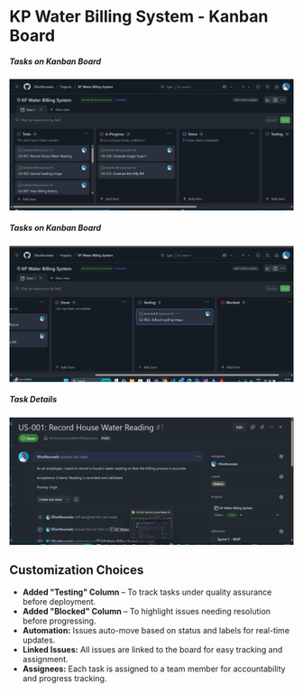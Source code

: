 # KP Water Billing System - Kanban Board  

##### Tasks on Kanban Board
![alt text](/images/screenshot1.png)

##### Tasks on Kanban Board
![alt text](/images/screenshot2.png)

##### Task Details
![alt text](/images/screenshot3.png)

## Customization Choices  
- **Added "Testing" Column** – To track tasks under quality assurance before deployment.  
- **Added "Blocked" Column** – To highlight issues needing resolution before progressing.  
- **Automation:** Issues auto-move based on status and labels for real-time updates.  
- **Linked Issues:** All issues are linked to the board for easy tracking and assignment.  
- **Assignees:** Each task is assigned to a team member for accountability and progress tracking.  
